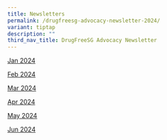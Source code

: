 ```yaml
---
title: Newsletters
permalink: /drugfreesg-advocacy-newsletter-2024/
variant: tiptap
description: ""
third_nav_title: DrugFreeSG Advocacy Newsletter
---
```

<p><a href="/files/Jan_2024__Final_.pdf" rel="noopener noreferrer nofollow" target="_blank">Jan 2024</a>
</p>
<p><a href="/files/Feb_2024_Finalv3.pdf" rel="noopener noreferrer nofollow" target="_blank">Feb 2024</a>
</p>
<p><a href="/files/Mar_2024_Final.pdf" rel="noopener noreferrer nofollow" target="_blank">Mar 2024</a>
</p>
<p><a href="/files/Apr_2024_Final_compressed.pdf" rel="noopener noreferrer nofollow" target="_blank">Apr 2024</a>
</p>
<p><a href="/files/May_2024_Final_compressed.pdf" rel="noopener noreferrer nofollow" target="_blank">May 2024</a>
</p>
<p><a href="/files/Jun_2024_final.pdf" rel="noopener noreferrer nofollow" target="_blank">Jun 2024</a>
</p>